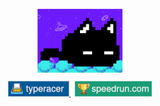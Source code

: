 <p align="center"> 
  <img src="assets/mewo.gif"/>
</p>

<p align="center">
  <a href="https://data.typeracer.com/pit/profile?user=kmichno">
    <img src="assets/typeracer.jpg"/>
  </a>
  &nbsp;
  <a href="https://www.speedrun.com/users/kkkp">
    <img src="assets/speedrun.jpg"/>
  </a>
</p>

